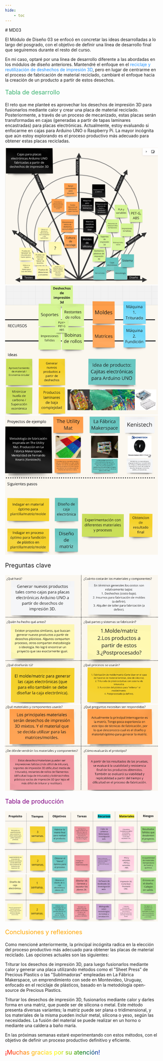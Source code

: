 ```yaml
---
hide:
    - toc
---
```

<meta charset="UTF-8">
    <meta name="viewport" content="width=device-width, initial-scale=1.0">
    <title>Texto Arcoíris</title>
    <style>
        .rainbow {
            background: linear-gradient(to right, red, orange, yellow, green, blue, indigo, violet);
            color: transparent;
            background-clip: text;
        }
    </style>
# MD03

El Módulo de Diseño 03 se enfocó en concretar las ideas desarrolladas a lo largo del posgrado, con el objetivo de definir una línea de desarrollo final que seguiremos durante el resto del curso.

En mi caso, optaré por una línea de desarrollo diferente a las abordadas en los módulos de diseño anteriores. Mantendré el enfoque en el <span style="color: dodgerblue">reciclaje y reutilización de deshechos de impresión 3D</span>, pero en lugar de centrarme en el proceso de fabricación de material reciclado, cambiaré el enfoque hacia la creación de un producto a partir de estos desechos.

<p style="font-size: 20px; color: mediumseagreen;">Tabla de desarrollo</p>

El reto que me planteé es aprovechar los desechos de impresión 3D para fusionarlos mediante calor y crear una placa de material reciclado. Posteriormente, a través de un proceso de mecanizado, estas placas serán transformadas en cajas (generadas a partir de tapas laminares encastradas) para placas electrónicas. Actualmente, estoy evaluando si enfocarme en cajas para Arduino UNO o Raspberry Pi. La mayor incógnita que aún estoy explorando es el proceso productivo más adecuado para obtener estas placas recicladas.

![](../images/MD03/01.PNG)
![](../images/MD03/02.PNG)
![](../images/MD03/03.PNG)

<p style="font-size: 20px; color: oceanblue;">Preguntas clave</p>

![](../images/MD03/04.PNG)
![](../images/MD03/05.PNG)

<p style="font-size: 20px; color: purple;">Tabla de producción</p>

![](../images/MD03/06.PNG)
![](../images/MD03/07.PNG)

<p style="font-size: 20px; color: orange;">Conclusiones y reflexiones</p>

Como mencioné anteriormente, la principal incógnita radica en la elección del proceso productivo más adecuado para obtener las placas de material reciclado. Las opciones actuales son las siguientes:

Triturar los desechos de impresión 3D, para luego fusionarlos mediante calor y generar una placa utilizando métodos como el "Sheet Press" de Precious Plastics o las "Sublimadoras" empleadas en La Fábrica Makerspace, un emprendimiento con sede en Montevideo, Uruguay, enfocado en el reciclaje de plásticos, basado en la metodología open-source de Precious Plastics.

Triturar los desechos de impresión 3D, fusionarlos mediante calor y darles forma en una matriz, que puede ser de silicona o metal. Este método presenta diversas variantes; la matriz puede ser plana o tridimensional, y los materiales de la misma pueden incluir metal, silicona o yeso, según las necesidades. La fusión del material se puede realizar en un horno o mediante una caldera a baño maría.

En las próximas semanas estaré experimentando con estos métodos, con el objetivo de definir un proceso productivo definitivo y eficiente.

<p style="font-size: 20px"; class="rainbow">¡Muchas gracias por su atención!</p>






